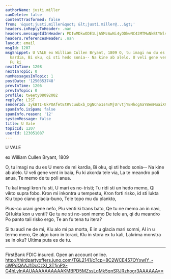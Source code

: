 ```yaml
---
authorName: justi.miller
canDelete: false
contentTrasformed: false
from: '&quot;justi.miller&quot; &lt;justi.miller@...&gt;'
headers.inReplyToHeader: .nan
headers.messageIdInHeader: PDIwMDkwODE1LjA5MzAwNi4yODkwNC42MTMwNkBtYWlscG9wMDUuZGNhLnVudGQuY29tPg==
headers.referencesHeader: .nan
layout: email
msgId: 1207
msgSnippet: U VALE ex William Cullen Bryant, 1809 O, tu imagi nu du es U mero de mi
  kardia, Bi oku, qi sti hedo sonia-- Na kine ab alelo. U veli gene vent in baia,
  Fu ki
nextInTime: 1208
nextInTopic: 0
numMessagesInTopic: 1
postDate: '1250353748'
prevInTime: 1206
prevInTopic: 0
profile: tweety08092002
replyTo: LIST
senderId: IykBTI-UkPOAfetEtRVcuubxb_DgNCno1s4xMjUrvtjYEHhcgAaYBemMuaiX9KhOOIpIbHHK5mqmCZauvbC7gHYVFSAwJh0vSbIfdaU
spamInfo.isSpam: false
spamInfo.reason: '12'
systemMessage: false
title: U Vale
topicId: 1207
userId: 123051087
---
```



 U VALE
 
 ex William Cullen Bryant, 1809

O, tu imagi nu du es
U mero de mi kardia,
Bi oku, qi sti hedo sonia--
Na kine ab alelo.
U veli gene vent in baia,
Fu ki akorda tele via,
La te meandro poli anua,
Te memo de tu poli anua.

Tu kal imagi kron fu sti,
U mari es no-tristi;
Tu ridi sti un hedo memo,
Qi vikto supra fobo.
Kron mi inkontra u tempestu,
Kron forti risko, id sti lukta
Klu topo ciano glacia-buno,
Tele topo mu du plankto,

Plus-co urani gene nefo,
Plu venti ki trans bato,
Qe tu ne memo an in navi,
Qi lukta kon u venti?
Qe tu ne sti no-soni memo
De tele an, qi du meandro
Po panto tali risko ergo,
Te an fu tena tu itera?

Si tu audi ne de mi,
Klu alo mi pa morta,
E in u glacia mari somni,
Al in u termo mero,
Qe algo baro in toraci,
Klu in stora ex tu kali,
Lakrima monstra se in oku?
Ultima puta es de tu.
____________________________________________________________
FirstBank
FDIC insured. Open an account online.
http://thirdpartyoffers.juno.com/TGL2141/c?cp=8C2WCE457OYxwIY_-cWPdQAAJ1DcCzXl_3TfjnPX-G4hLylnAAUAAAAAAAAAAKMBPD5MZssLqMk5qnSRJRzhogr3AAAAAA==

